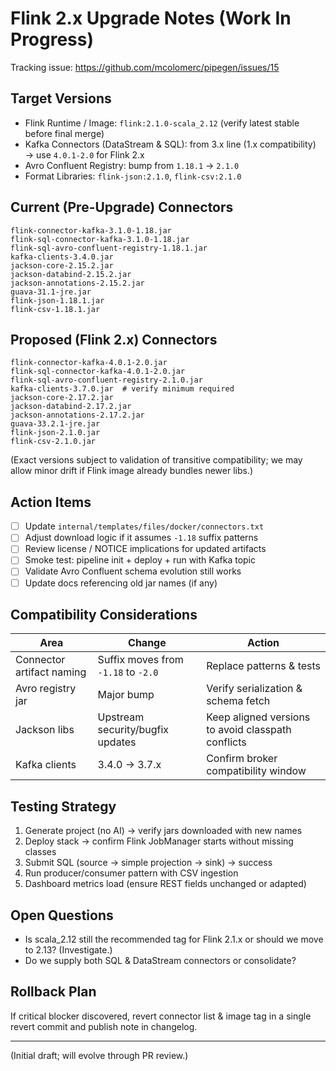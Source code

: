 # Flink 2.x Upgrade Notes (Work In Progress)

Tracking issue: https://github.com/mcolomerc/pipegen/issues/15

## Target Versions
- Flink Runtime / Image: `flink:2.1.0-scala_2.12` (verify latest stable before final merge)
- Kafka Connectors (DataStream & SQL): from 3.x line (1.x compatibility) → use `4.0.1-2.0` for Flink 2.x
- Avro Confluent Registry: bump from `1.18.1` → `2.1.0`
- Format Libraries: `flink-json:2.1.0`, `flink-csv:2.1.0`

## Current (Pre-Upgrade) Connectors
```
flink-connector-kafka-3.1.0-1.18.jar
flink-sql-connector-kafka-3.1.0-1.18.jar
flink-sql-avro-confluent-registry-1.18.1.jar
kafka-clients-3.4.0.jar
jackson-core-2.15.2.jar
jackson-databind-2.15.2.jar
jackson-annotations-2.15.2.jar
guava-31.1-jre.jar
flink-json-1.18.1.jar
flink-csv-1.18.1.jar
```

## Proposed (Flink 2.x) Connectors
```
flink-connector-kafka-4.0.1-2.0.jar
flink-sql-connector-kafka-4.0.1-2.0.jar
flink-sql-avro-confluent-registry-2.1.0.jar
kafka-clients-3.7.0.jar  # verify minimum required
jackson-core-2.17.2.jar
jackson-databind-2.17.2.jar
jackson-annotations-2.17.2.jar
guava-33.2.1-jre.jar
flink-json-2.1.0.jar
flink-csv-2.1.0.jar
```
(Exact versions subject to validation of transitive compatibility; we may allow minor drift if Flink image already bundles newer libs.)

## Action Items
- [ ] Update `internal/templates/files/docker/connectors.txt`
- [ ] Adjust download logic if it assumes `-1.18` suffix patterns
- [ ] Review license / NOTICE implications for updated artifacts
- [ ] Smoke test: pipeline init + deploy + run with Kafka topic
- [ ] Validate Avro Confluent schema evolution still works
- [ ] Update docs referencing old jar names (if any)

## Compatibility Considerations
| Area | Change | Action |
|------|--------|--------|
| Connector artifact naming | Suffix moves from `-1.18` to `-2.0` | Replace patterns & tests |
| Avro registry jar | Major bump | Verify serialization & schema fetch |
| Jackson libs | Upstream security/bugfix updates | Keep aligned versions to avoid classpath conflicts |
| Kafka clients | 3.4.0 → 3.7.x | Confirm broker compatibility window |

## Testing Strategy
1. Generate project (no AI) → verify jars downloaded with new names
2. Deploy stack → confirm Flink JobManager starts without missing classes
3. Submit SQL (source -> simple projection -> sink) → success
4. Run producer/consumer pattern with CSV ingestion
5. Dashboard metrics load (ensure REST fields unchanged or adapted)

## Open Questions
- Is scala_2.12 still the recommended tag for Flink 2.1.x or should we move to 2.13? (Investigate.)
- Do we supply both SQL & DataStream connectors or consolidate?

## Rollback Plan
If critical blocker discovered, revert connector list & image tag in a single revert commit and publish note in changelog.

---
(Initial draft; will evolve through PR review.)
